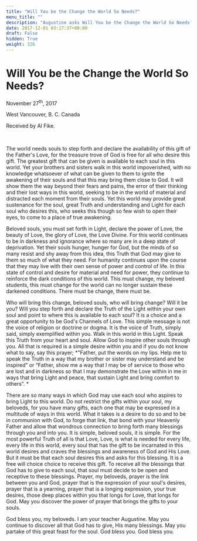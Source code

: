 ```yaml
---
title: "Will You be the Change the World So Needs?"
menu_title: ""
description: "Augustine asks Will You be the Change the World So Needs?"
date: 2017-12-01 03:17:37+00:00
draft: False
hidden: True
weight: 326
---
```

# Will You be the Change the World So Needs?

November 27<sup>th</sup>, 2017

West Vancouver, B. C. Canada

Received by Al Fike.

 

The world needs souls to step forth and declare the availability of this gift of the Father's Love, for the treasure trove of God is free for all who desire this gift. The greatest gift that can be given is available to each soul in this world. Yet your brothers and sisters walk in this world impoverished, with no knowledge whatsoever of what can be given to them to ignite the awakening of their souls and that this may bring them close to God. It will show them the way beyond their fears and pains, the error of their thinking and their lost ways in this world, seeking to be in the world of material and distracted each moment from their souls. Yet this world may provide great sustenance for the soul, great Truth and understanding and Light for each soul who desires this, who seeks this though so few wish to open their eyes, to come to a place of true awakening.

Beloved souls, you must set forth in Light, declare the power of Love, the beauty of Love, the glory of Love, the Love Divine. For this world continues to be in darkness and ignorance where so many are in a deep state of deprivation. Yet their souls hunger, hunger for God, but the minds of so many resist and shy away from this idea, this Truth that God may give to them so much of what they need. For humanity continues upon the course that they may live with their own sense of power and control of life. In this state of control and desire for material and need for power, they continue to reinforce the dark conditions of this world. This must change, my beloved students, this must change for the world can no longer sustain these darkened conditions. There must be change, there must be. 

Who will bring this change, beloved souls, who will bring change? Will it be you? Will you step forth and declare the Truth of the Light within your own soul and point to where this is available to each soul? It is a choice and a great opportunity to be God's Channels of Love. This simple message is not the voice of religion or doctrine or dogma. It is the voice of Truth, simply said, simply exemplified within you. Walk in this world in this Light. Speak this Truth from your heart and soul. Allow God to inspire other souls through you. All that is required is a simple desire within you and if you do not know what to say, say this prayer; *"Father, put the words on my lips. Help me to speak the Truth in a way that my brother or sister may understand and be inspired”  or  “Father, show me a way that I may be of service to those who are lost and in darkness so that I may demonstrate the Love within in me in ways that bring Light and peace, that sustain Light and bring comfort to others”. * 

There are so many ways in which God may use each soul who aspires to bring Light to this world. Do not restrict the gifts within your soul, my beloveds, for you have many gifts, each one that may be expressed in a multitude of ways in this world. What it takes is a desire to do so and to be in communion with God, to forge that link, that bond with your Heavenly Father and allow that wondrous connection to bring forth many blessings through you and into you. It is simple, beloved souls, it is simple. For the most powerful Truth of all is that Love, Love, is what is needed for every life, every life in this world, every soul that has the gift to be incarnated in this world desires and craves the blessings and awareness of God and His Love. But it must be that each soul desires this and asks for this blessing. It is a free will choice choice to receive this gift. To receive all the blessings that God has to give to each soul, that soul must decide to be open and receptive to these blessings. Prayer, my beloveds, prayer is the link between you and God, prayer that is the expression of your soul's desires, prayer that is a yearning, prayer that is a longing expression, your true desires, those deep places within you that longs for Love, that longs for God. May you discover the power of prayer that brings the gifts to your souls. 

God bless you, my beloveds. I am your teacher Augustine. May you continue to discover all that God has to give, His many blessings. May you partake of this great feast for the soul. God bless you. God bless you.


